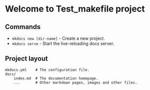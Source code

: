 # Welcome to Test_makefile project


## Commands

* `mkdocs new [dir-name]` - Create a new project.
* `mkdocs serve` - Start the live-reloading docs server.

## Project layout

    mkdocs.yml    # The configuration file.
    docs/
        index.md  # The documentation homepage.
        ...       # Other markdown pages, images and other files.
